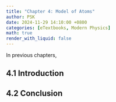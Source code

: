 ```yaml
---
title: "Chapter 4: Model of Atoms"
author: PSK
date: 2024-11-29 14:10:00 +0800
categories: [eTextbooks, Modern Physics]
math: true
render_with_liquid: false
---
```


In previous chapters,  

## 4.1 Introduction


## 4.2 Conclusion
